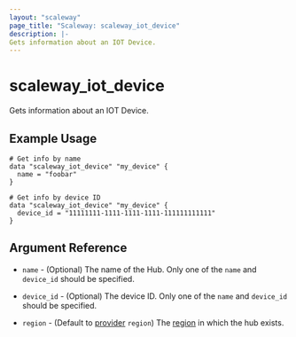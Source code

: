 ```yaml
---
layout: "scaleway"
page_title: "Scaleway: scaleway_iot_device"
description: |-
Gets information about an IOT Device.
---
```


# scaleway_iot_device

Gets information about an IOT Device.

## Example Usage

```hcl
# Get info by name 
data "scaleway_iot_device" "my_device" {
  name = "foobar"
}

# Get info by device ID
data "scaleway_iot_device" "my_device" {
  device_id = "11111111-1111-1111-1111-111111111111"
}

```

## Argument Reference

- `name` - (Optional) The name of the Hub. 
  Only one of the `name` and `device_id` should be specified.

- `device_id` - (Optional) The device ID.
  Only one of the `name` and `device_id` should be specified.


- `region` - (Default to [provider](../index.md) `region`) The [region](../guides/regions_and_zones.md#zones) in which the hub exists.
